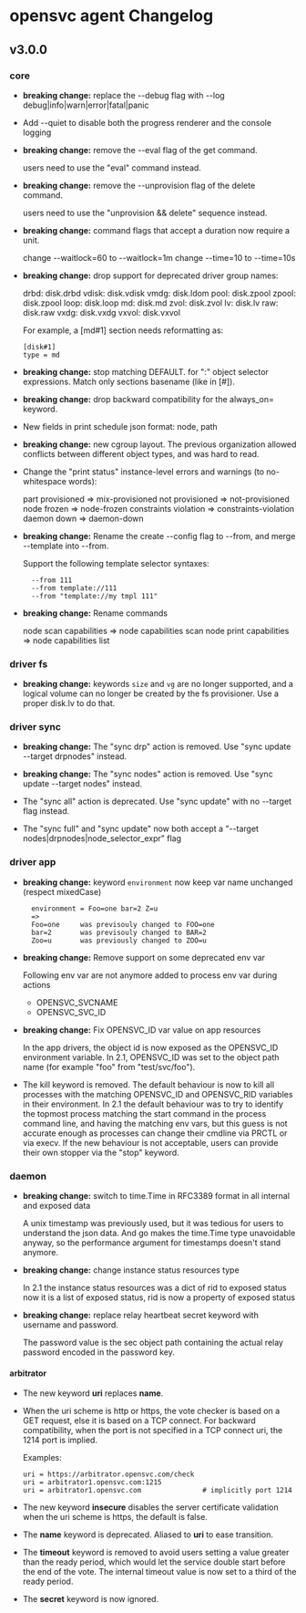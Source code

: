 # opensvc agent Changelog

## v3.0.0

### core

* **breaking change:** replace the --debug flag with --log debug|info|warn|error|fatal|panic

* Add --quiet to disable both the progress renderer and the console logging

* **breaking change:** remove the --eval flag of the get command.

	users need to use the "eval" command instead.

* **breaking change:** remove the --unprovision flag of the delete command.

	users need to use the "unprovision && delete" sequence instead.

* **breaking change:** command flags that accept a duration now require a unit.

	change --waitlock=60 to --waitlock=1m
	change --time=10 to --time=10s

* **breaking change:** drop support for deprecated driver group names:

	drbd: disk.drbd
	vdisk: disk.vdisk
	vmdg: disk.ldom
	pool: disk.zpool
	zpool: disk.zpool
	loop: disk.loop
	md: disk.md
	zvol: disk.zvol
	lv: disk.lv
	raw: disk.raw
	vxdg: disk.vxdg
	vxvol: disk.vxvol

    For example, a [md#1] section needs reformatting as:

      [disk#1]
      type = md

* **breaking change:** stop matching DEFAULT.<string> for "<string>:" object selector expressions. Match only sections basename (like in [<basename>#<index>]).

* **breaking change:** drop backward compatibility for the always_on=<nodes> keyword.

* New fields in print schedule json format: node, path

* **breaking change:** new cgroup layout. The previous organization allowed conflicts between different object types, and was hard to read.

* Change the "print status" instance-level errors and warnings (to no-whitespace words):

	part provisioned => mix-provisioned
	not provisioned => not-provisioned
	node frozen => node-frozen
	constraints violation => constraints-violation
	daemon down => daemon-down

* **breaking change:** Rename the create --config flag to --from, and merge --template into --from.

	Support the following template selector syntaxes:

		--from 111
		--from template://111
		--from "template://my tmpl 111"

*  **breaking change:** Rename commands

	node scan capabilities => node capabilities scan
	node print capabilities => node capabilities list


### driver fs

* **breaking change:** keywords `size` and `vg` are no longer supported, and a logical volume can no longer be created by the fs provisioner. Use a proper disk.lv to do that.

### driver sync

* **breaking change:** The "sync drp" action is removed. Use "sync update --target drpnodes" instead.

* **breaking change:** The "sync nodes" action is removed. Use "sync update --target nodes" instead.

* The "sync all" action is deprecated. Use "sync update" with no --target flag instead.

* The "sync full" and "sync update" now both accept a "--target nodes|drpnodes|node_selector_expr" flag

### driver app

* **breaking change:** keyword `environment` now keep var name unchanged (respect mixedCase)
  
        environment = Foo=one bar=2 Z=u
        =>
        Foo=one     was previsouly changed to FOO=one
        bar=2       was previsouly changed to BAR=2
        Zoo=u       was previously changed to ZOO=u

* **breaking change:** Remove support on some deprecated env var

  Following env var are not anymore added to process env var during actions
  * OPENSVC_SVCNAME
  * OPENSVC_SVC_ID

* **breaking change:** Fix OPENSVC_ID var value on app resources

  In the app drivers, the object id is now exposed as the OPENSVC_ID environment variable.
  In 2.1, OPENSVC_ID was set to the object path name (for example "foo" from "test/svc/foo").
  
* The kill keyword is removed. The default behaviour is now to kill all processes with the matching OPENSVC_ID and OPENSVC_RID variables in their environment.
  In 2.1 the default behaviour was to try to identify the topmost process matching the start command in the process command line, and having the matching env vars, but this guess is not accurate enough as processes can change their cmdline via PRCTL or via execv.
  If the new behaviour is not acceptable, users can provide their own stopper via the "stop" keyword.


### daemon

* **breaking change:** switch to time.Time in RFC3389 format in all internal and exposed data

	A unix timestamp was previously used, but it was tedious for users to understand the json data. And go makes the time.Time type unavoidable anyway, so the performance argument for timestamps doesn't stand anymore.

* **breaking change:** change instance status resources type

	In 2.1 the instance status resources was a dict of rid to exposed status
  	now it is a list of exposed status, rid is now a property of exposed status

* **breaking change:** replace relay heartbeat secret keyword with username and password.

	The password value is the sec object path containing the actual relay password encoded in the password key.

#### arbitrator

* The new keyword **uri** replaces **name**.

* When the uri scheme is http or https, the vote checker is based on a GET request, else it is based on a TCP connect. For backward compatibility, when the port is not specified in a TCP connect uri, the 1214 port is implied.

  Examples:

      uri = https://arbitrator.opensvc.com/check
      uri = arbitrator1.opensvc.com:1215
      uri = arbitrator1.opensvc.com               # implicitly port 1214

* The new keyword **insecure** disables the server certificate validation when the uri scheme is https, the default is false.

* The **name** keyword is deprecated. Aliased to **uri** to ease transition.

* The **timeout** keyword is removed to avoid users setting a value greater than the ready period,
  which would let the service double start before the end of the vote.
  The internal timeout value is now set to a third of the ready period.

* The **secret** keyword is now ignored.
